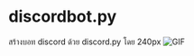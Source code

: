 # discordbot.py
สร้างบอท discord ด้วย discord.py โดย 240px
  <img alt="GIF" src="https://i.pinimg.com/originals/e4/26/70/e426702edf874b181aced1e2fa5c6cde.gif" />
